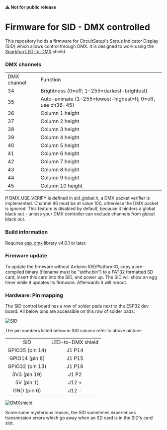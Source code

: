 
**&#9888; Not for public release**

# Firmware for SID - DMX controlled

This repository holds a firmware for CircuitSetup's Status Indicator Display (SID) which allows control through DMX. It is designed to work using the [Sparkfun LED-to-DMX](https://www.sparkfun.com/products/15110) shield.

### DMX channels

<table>
    <tr><td>DMX channel</td><td>Function</td></tr>
    <tr><td>34</td><td>Brightness (0=off; 1-255=darkest-brightest)</td></tr>
    <tr><td>35</td><td>Auto-animate (1-255=lowest-highest=tt; 0=off, use ch36-45)</td></tr>
    <tr><td>36</td><td>Column 1 height</td></tr>
    <tr><td>37</td><td>Column 2 height</td></tr>
    <tr><td>38</td><td>Column 3 height</td></tr>
    <tr><td>39</td><td>Column 4 height</td></tr>
    <tr><td>40</td><td>Column 5 height</td></tr>
    <tr><td>41</td><td>Column 6 height</td></tr>
    <tr><td>42</td><td>Column 7 height</td></tr>
    <tr><td>43</td><td>Column 8 height</td></tr>
    <tr><td>44</td><td>Column 9 height</td></tr>
    <tr><td>45</td><td>Column 10 height</td></tr>
</table>

If DMX_USE_VERIFY is defined in sid_global.h, a DMX packet verifier is implemented. Channel 46 must be at value 100, otherwise the DMX packet is ignored. This feature is disabled by default, because it hinders a global black out - unless your DMX controller can exclude channels from global black out.

### Build information

Requires [esp_dmx](https://github.com/someweisguy/esp_dmx) library v4.0.1 or later.

### Firmware update

To update the firmware without Arduino IDE/PlatformIO, copy a pre-compiled binary (filename must be "sidfw.bin") to a FAT32 formatted SD card, insert this card into the SID, and power up. The SID will show an egg timer while it updates its firmware. Afterwards it will reboot.

### Hardware: Pin mapping

The SID control board has a row of solder pads next to the ESP32 dev board. All below pins are accessible on this row of solder pads:

![SID](https://github.com/realA10001986/SID-DMX/assets/76924199/2a595c14-b8a1-4972-9907-6ba399776696)

The pin numbers listed below in SID column refer to above picture:

<table>
    <tr>
     <td align="center">SID</td><td align="center">LED-to-DMX shield</td>
    </tr>
    <tr>
     <td align="center">GPIO35 (pin 14)</a></td>
     <td align="center">J1 P14</td>
    </tr>
    <tr>
     <td align="center">GPIO14 (pin 8)</td>
     <td align="center">J1 P15</td>
    </tr>
    <tr>
     <td align="center">GPIO32 (pin 13)</td>
     <td align="center">J1 P16</td>
    </tr>
    <tr>
     <td align="center">3V3 (pin 19)</td>
     <td align="center">J1 P2</td>
    </tr>
    <tr>
     <td align="center">5V (pin 1)</td>
     <td align="center">J12 +</td>
    </tr>
    <tr>
     <td align="center">GND (pin 6)</td>
     <td align="center">J12 -</td>
    </tr>
 </table>

![DMXshield](https://github.com/realA10001986/SID-DMX/assets/76924199/1783dbd9-4378-41cf-90a9-2809d8f59a17)

Some some mysterious reason, the SID sometimes experiences transmission errors which go away when an SD card is in the SID's card slot.

